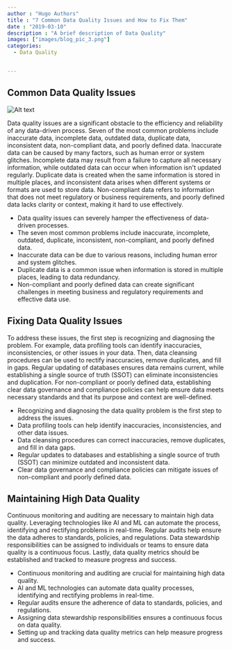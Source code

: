 ```yaml
---
author : "Hugo Authors"
title : "7 Common Data Quality Issues and How to Fix Them"
date : "2019-03-10"
description : "A brief description of Data Quality"
images: ["images/blog_pic_3.png"]
categories: 
  - Data Quality


---
```


## Common Data Quality Issues

![Alt text](/images/blog_pic_3.png)

Data quality issues are a significant obstacle to the efficiency and reliability of any data-driven process. Seven of the most common problems include inaccurate data, incomplete data, outdated data, duplicate data, inconsistent data, non-compliant data, and poorly defined data. Inaccurate data can be caused by many factors, such as human error or system glitches. Incomplete data may result from a failure to capture all necessary information, while outdated data can occur when information isn't updated regularly. Duplicate data is created when the same information is stored in multiple places, and inconsistent data arises when different systems or formats are used to store data. Non-compliant data refers to information that does not meet regulatory or business requirements, and poorly defined data lacks clarity or context, making it hard to use effectively.

- Data quality issues can severely hamper the effectiveness of data-driven processes.
- The seven most common problems include inaccurate, incomplete, outdated, duplicate, inconsistent, non-compliant, and poorly defined data.
- Inaccurate data can be due to various reasons, including human error and system glitches.
- Duplicate data is a common issue when information is stored in multiple places, leading to data redundancy.
- Non-compliant and poorly defined data can create significant challenges in meeting business and regulatory requirements and effective data use.

## Fixing Data Quality Issues

To address these issues, the first step is recognizing and diagnosing the problem. For example, data profiling tools can identify inaccuracies, inconsistencies, or other issues in your data. Then, data cleansing procedures can be used to rectify inaccuracies, remove duplicates, and fill in gaps. Regular updating of databases ensures data remains current, while establishing a single source of truth (SSOT) can eliminate inconsistencies and duplication. For non-compliant or poorly defined data, establishing clear data governance and compliance policies can help ensure data meets necessary standards and that its purpose and context are well-defined.

- Recognizing and diagnosing the data quality problem is the first step to address the issues.
- Data profiling tools can help identify inaccuracies, inconsistencies, and other data issues.
- Data cleansing procedures can correct inaccuracies, remove duplicates, and fill in data gaps.
- Regular updates to databases and establishing a single source of truth (SSOT) can minimize outdated and inconsistent data.
- Clear data governance and compliance policies can mitigate issues of non-compliant and poorly defined data.

## Maintaining High Data Quality

Continuous monitoring and auditing are necessary to maintain high data quality. Leveraging technologies like AI and ML can automate the process, identifying and rectifying problems in real-time. Regular audits help ensure the data adheres to standards, policies, and regulations. Data stewardship responsibilities can be assigned to individuals or teams to ensure data quality is a continuous focus. Lastly, data quality metrics should be established and tracked to measure progress and success.

- Continuous monitoring and auditing are crucial for maintaining high data quality.
- AI and ML technologies can automate data quality processes, identifying and rectifying problems in real-time.
- Regular audits ensure the adherence of data to standards, policies, and regulations.
- Assigning data stewardship responsibilities ensures a continuous focus on data quality.
- Setting up and tracking data quality metrics can help measure progress and success.

